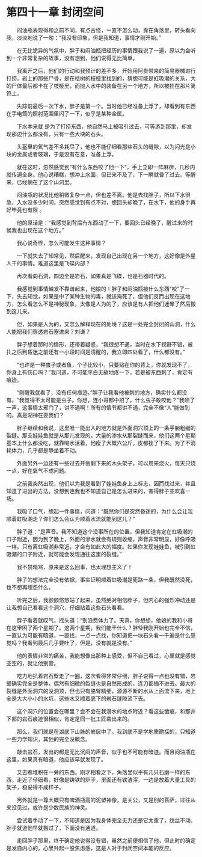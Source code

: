 # 第四十一章 封闭空间


　　闷油瓶表现得和之前不同，有点古怪，一直不怎么动，靠在角落里，转头看向我，淡淡地说了一句：“我没有印象，但是我知道，事情才刚开始。”

　　在无比诡异的气氛中，胖子和闷油瓶把经历的事情跟我说了一遍，原以为会听到一个非常复杂的故事，没有想到，他们说得无比简单。

　　我离开之后，他们的行动和我预计的差不多，开始用阿贵带来的简易器械进行打捞。岩上的那些尸骨，是在枯树的枝桠里找到的，猜想可能是虹吸潮的关系，大的尸体最后都卡在了枝桠里，而抛入水中的装备在另一个地方，所以被挂在那片篱笆上。

　　失踪前最后一次下水，胖子是第一个。当时他已经准备上浮了，却看到有东西在手电筒的照射范围里闪了一下，似乎是某种金属。

　　下水本来就 是为了打捞东西，他自然马上被吸引过去，可等游到那里，却发现那边什么都没有，只有一些大块的石头。

　　头盔里的氧气差不多耗尽了，他也不能仔细看那些石头的缝隙，以为闪光是小块的金属或者玻璃，于是没有在意，准备上浮。

　　就在这时，忽然感觉到“有什么东西咬了他一下”，手上立即一阵麻痹，几秒内就传遍全身。他心说糟糕，想冲上水面，但已来不及了，下一瞬就昏了过去。等醒来，已经躺在了这个山洞里。

　　闷油瓶的状况比他稍微复杂一点，但也差不离。他是去找胖子，所以下水很急，入水没多少时间，突然感觉到有点不对，想回头却晚了，在水下，他的身手再好毕竟也有限 。

　　他的原话是：“我感觉到背后有东西动了一下，要回头已经晚了，醒过来的时候我也出现在这个地方。”

　　我心说奇怪，怎么可能发生这种事情？

　　一下就失去了知常见，然后醒来，发现自己出现在另一个地方，这好像是外星人干的事情。难道这里是飞碟内部？

　　再次看向石洞，四边全是岩石，如果真是飞碟，也是石器时代的。

　　我感觉到事情越发不靠谱起来，他娘的！胖子和闷油瓶被什么东西“咬”了一下，失去知觉，如果是中了某种生物的毒，就该淹死了，但他们反而出现在这地方，怎么看怎么不是神秘现象，太像是人为的了，应该是有人把他们迷晕了然后搬到这儿来。

　　但，如果是人为的，又怎么解释现在的处境？这是一处完全封闭的山洞，什么人能把我们穿透岩石塞进来？刘谦？

　　胖子想着那时的情形，还带着疑惑，“我很想不通，当时在水下视野不错，被扎之后到昏迷之前还有一小段时间是清醒的，我立即四处看了，什么都没有。”

　　“也许是一种虫子或者鱼，个子比较小，只要贴在你的背上，你就发现不了，你身上有伤口吗？”我问道，不可能平白无故地疼一下，若是被东西刺了，肯定有痕迹。

　　“刚醒我就看了，没有任何痕迹。”胖子让我看他被刺的地方，确实什么都没有。“我觉得不太可能是虫子。你想，连小哥都中招了，什么虫子敢咬他？”我啧了一声，这事情太邪门了，讲不通啊！所有的情节都讲不通，完全不像“人”能做到的。真是湖神在耍我们？

　　胖子继续和我说，这里唯一能出入的地方就是外面洞穴顶上的一条手腕粗细的裂缝。那支娃娃鱼就是从那儿发现的。大量的渗水从那裂缝而来，他们这两个星期基本上什么都没吃，就靠喝水活着，他瘦了大概六公斤，皮都挂了下来。为了不消耗体力，几乎都是静坐着不动。

　　外面另外一边还有一些过去开凿剩下来的木头架子，可以用来烧火，每天只烧一点，好在氧气不成问题。

　　之前我突然出现，他们以为我是看到了娃娃鱼身上上标志，因而找过来，并且知道了进出的方法。没想到连我也不知道自己是怎么进来的，害得胖子空欢喜一场。

　　我吸了口气，想起一件事情，问道：“既然你们是突然昏迷的，为什么会让我顺着虹吸潮走？你们怎么会认为顺着水流就能到这儿？”

　　胖子道：“是声音。我不知道这个没事所在的位置，但我知道肯定在虹吸潮的口子附近，因为到了晚上，外面的渗水就会有规则收缩，声音非常明显，好像呼吸一样。只有离虹吸潮非常近，才会有如此大的幅度。如果你发现娃娃鱼，被引到虹吸潮的口子附近，就可能会发现通往这里的裂缝。”

　　我不禁暗骂，原来是这么回事，也太理想主义了！

　　胖子的想法完全没有依据，事实证明顺着虹吸潮是死路一条，但我既然没死，也不想再埋怨什么。

　　听完之后，我颤颤悠悠站了起来，虽然绝对相信胖子，但内心的强烈冲动还是让我想自己看看这个洞穴，仔细贴着这些石头看看。

　　胖子看着就叹气，摇头道：“别浪费体力了。天真，你想想，他娘的我和小哥在这里困了两个星期了。这两个星期，我们能干什么？胖爷我刚开始也完全不信，一直认为可能有暗道，一直找，一点一点找，你知道把一块石头看一千遍是什么感觉吗？我看到最后几乎要吐了，但是，没有就是没有。”

　　他的表情非常的痛苦，我能想像出那种上感受，但不自己看过，心里就是感觉空空的，就让他别管。

　　吃力地扒着岩石壁走了一圈，这次看得非常仔细，胖子说得一点也没有错，岩壁确实完全是整体，偶然有细微的裂缝也是自然形成的，连刀都插不进去。最大的裂缝是外面洞穴的没洞顶，但也只有胳臂精细，源源不断的水从上面流下来，地上全是大大小小的水坑，这些水又顺着底下的岩石缝隙流下去。

　　这个洞穴的位置会在哪里？会不会在我溺水的地点附近？看这些凿痕，和那井下部的岩石痕迹很相似，肯定是同一批工匠凿出来的。

　　那么，我们就是在湖底下山脉的岩层中了。我到底不是学地质勘探的，只知道一些力学知识，其他的完全没概念。

　　敲击岩石，发出的都是无比沉闷的声音，似乎也不可能有暗道。而且闷油瓶在这里，如果真有暗道，他应该早就发现了。

　　又去瞧堆积在一旁的东西。刚才相看之下，角落里似乎有几只石磨一样的东西，走近了仔细看，好像是铸铁的炉子，里面还有铁渣滓，一边是放着大量工具的架子，稳妥得不成样子。

　　另外就是一尊大概只有啤酒瓶高的泥塑神像，是关公，又是别的菩萨，过往从来没见过，或许是少数民族的神灵。

　　尝试着手动了一下，不知道是因为我身体完全无力还是它太重了，纹丝不动。胖子就道他早就搬过了，下面没有通道。

　　走回胖子那里，终于确定他说得没有错，虽然之前便相信了他，但此时的确定是发自内心的。心里升起一股焦虑感，这是人对于封闭空间本能的反应。

